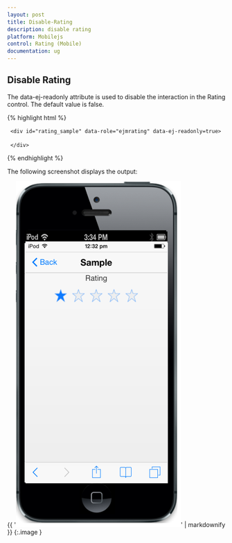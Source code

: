 ```yaml
---
layout: post
title: Disable-Rating
description: disable rating
platform: Mobilejs
control: Rating (Mobile)
documentation: ug
---
```


## Disable Rating

The data-ej-readonly attribute is used to disable the interaction in the Rating control.  The default value is false.



{% highlight html %}



     <div id="rating_sample" data-role="ejmrating" data-ej-readonly=true>

     </div> 



{% endhighlight %}

The following screenshot displays the output:                        

{{ '![](Disable-Rating_images/Disable-Rating_img1.png)' | markdownify }}
{:.image }


